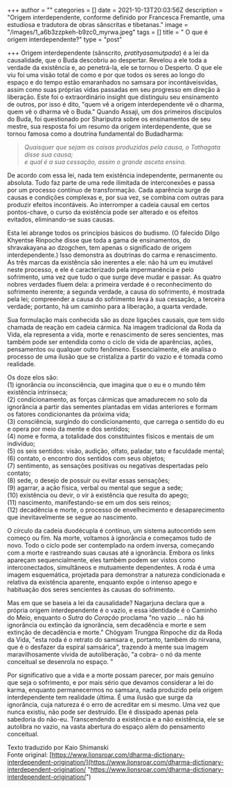 +++
author = ""
categories = []
date = 2021-10-13T20:03:56Z
description = "Origem interdependente, conforme definido por Francesca Fremantle, uma estudiosa e tradutora de obras sânscritas e tibetanas."
image = "/images/1_a6b3zzpkeh-b9zc0_myrwa.jpeg"
tags = []
title = " O que é origem interdependente?"
type = "post"

+++
Origem interdependente (sânscrito, _pratityasamutpada_) é a lei da causalidade, que o Buda descobriu ao despertar. Revelou a ele toda a verdade da existência e, ao penetrá-la, ele se tornou o Desperto. O que ele viu foi uma visão total de como e por que todos os seres ao longo do espaço e do tempo estão emaranhados no samsara por incontáveis ​​vidas, assim como suas próprias vidas passadas em seu progresso em direção à liberação. Este foi o extraordinário insight que distinguiu seu ensinamento de outros, por isso é dito, "quem vê a origem interdependente vê o dharma, quem vê o dharma vê o Buda." Quando Assaji, um dos primeiros discípulos do Buda, foi questionado por Shariputra sobre os ensinamentos de seu mestre, sua resposta foi um resumo da origem interdependente, que se tornou famosa como a doutrina fundamental do Budadharma:

> _Quaisquer que sejam as coisas produzidas pela causa, o Tathagata disse sua causa;  
> e qual é a sua cessação, assim o grande asceta ensina._

De acordo com essa lei, nada tem existência independente, permanente ou absoluta. Tudo faz parte de uma rede ilimitada de interconexões e passa por um processo contínuo de transformação. Cada aparência surge de causas e condições complexas e, por sua vez, se combina com outras para produzir efeitos incontáveis. Ao interromper a cadeia causal em certos pontos-chave, o curso da existência pode ser alterado e os efeitos evitados, eliminando-se suas causas.

Esta lei abrange todos os princípios básicos do budismo. (O falecido Dilgo Khyentse Rinpoche disse que toda a gama de ensinamentos, do shravakayana ao dzogchen, tem apenas o significado de origem interdependente.) Isso demonstra as doutrinas do carma e renascimento. As três marcas da existência são inerentes a ele: não há um eu imutável neste processo, e ele é caracterizado pela impermanência e pelo sofrimento, uma vez que tudo o que surge deve mudar e passar. As quatro nobres verdades fluem dela: a primeira verdade é o reconhecimento do sofrimento inerente; a segunda verdade, a causa do sofrimento, é mostrada pela lei; compreender a causa do sofrimento leva à sua cessação, a terceira verdade; portanto, há um caminho para a liberação, a quarta verdade.

Sua formulação mais conhecida são as doze ligações causais, que tem sido chamada de reação em cadeia cármica. Na imagem tradicional da Roda da Vida, ela representa a vida, morte e renascimento de seres sencientes, mas também pode ser entendida como o ciclo de vida de aparências, ações, pensamentos ou qualquer outro fenômeno. Essencialmente, ele analisa o processo de uma ilusão que se cristaliza a partir do vazio e é tomada como realidade.

Os doze elos são:  
(1) ignorância ou inconsciência, que imagina que o eu e o mundo têm existência intrínseca;  
(2) condicionamento, as forças cármicas que amadurecem no solo da ignorância a partir das sementes plantadas em vidas anteriores e formam os fatores condicionantes da próxima vida;  
(3) consciência, surgindo do condicionamento, que carrega o sentido do eu e opera por meio da mente e dos sentidos;  
(4) nome e forma, a totalidade dos constituintes físicos e mentais de um indivíduo;  
(5) os seis sentidos: visão, audição, olfato, paladar, tato e faculdade mental;  
(6) contato, o encontro dos sentidos com seus objetos;  
(7) sentimento, as sensações positivas ou negativas despertadas pelo contato;  
(8) sede, o desejo de possuir ou evitar essas sensações;  
(9) agarrar, a ação física, verbal ou mental que segue a sede;  
(10) existência ou devir, o vir à existência que resulta do apego;  
(11) nascimento, manifestando-se em um dos seis reinos;  
(12) decadência e morte, o processo de envelhecimento e desaparecimento que inevitavelmente se segue ao nascimento.

O círculo da cadeia duodécupla é contínuo, um sistema autocontido sem começo ou fim. Na morte, voltamos à ignorância e começamos tudo de novo. Todo o ciclo pode ser contemplado na ordem inversa, começando com a morte e rastreando suas causas até a ignorância. Embora os links apareçam sequencialmente, eles também podem ser vistos como interconectados, simultâneos e mutuamente dependentes. A roda é uma imagem esquemática, projetada para demonstrar a natureza condicionada e relativa da existência aparente, enquanto expõe o intenso apego e habituação dos seres sencientes às causas do sofrimento.  
  
Mas em que se baseia a lei da causalidade? Nagarjuna declara que a própria origem interdependente é o vazio, e essa identidade é o Caminho do Meio, enquanto o _Sutra_ do _Coração_ proclama "no vazio ... não há ignorância ou extinção da ignorância, sem decadência e morte e sem extinção de decadência e morte." Chögyam Trungpa Rinpoche diz da Roda da Vida, "esta roda é o retrato do samsara e, portanto, também do nirvana, que é o desfazer da espiral samsárica", trazendo à mente sua imagem maravilhosamente vívida de autoliberação, "a cobra- o nó da mente conceitual se desenrola no espaço. ”

Por significativo que a vida e a morte possam parecer, por mais genuíno que seja o sofrimento, e por mais sério que devamos considerar a lei do karma, enquanto permanecermos no samsara, nada produzido pela origem interdependente tem realidade última. É uma ilusão que surge da ignorância, cuja natureza é o erro de acreditar em si mesmo. Uma vez que nunca existiu, não pode ser destruído. Ele é dissipado apenas pela sabedoria do não-eu. Transcendendo a existência e a não existência, ele se autolibra no vazio, na vasta abertura do espaço além do pensamento conceitual.  
  
  
Texto traduzido por Kaio Shimanski   
Fonte original: [https://www.lionsroar.com/dharma-dictionary-interdependent-origination/](https://www.lionsroar.com/dharma-dictionary-interdependent-origination/ "https://www.lionsroar.com/dharma-dictionary-interdependent-origination/")